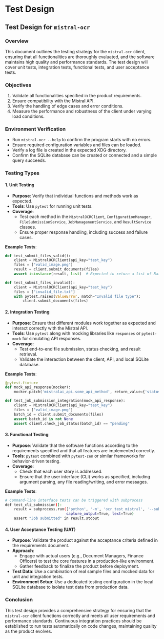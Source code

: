 # Test Design



## Test Design for `mistral-ocr`

### Overview

This document outlines the testing strategy for the `mistral-ocr` client, ensuring that all functionalities are thoroughly evaluated, and the software maintains high quality and performance standards. The test design will cover unit tests, integration tests, functional tests, and user acceptance tests.

### Objectives

1. Validate all functionalities specified in the product requirements.
2. Ensure compatibility with the Mistral API.
3. Verify the handling of edge cases and error conditions.
4. Measure the performance and robustness of the client under varying load conditions.

### Environment Verification
- Run `mistral-ocr --help` to confirm the program starts with no errors.
- Ensure required configuration variables and files can be loaded.
- Verify a log file is created in the expected XDG directory.
- Confirm the SQLite database can be created or connected and a simple query succeeds.

### Testing Types

#### 1. Unit Testing

- **Purpose**: Verify that individual functions and methods work as expected.
- **Tools**: Use `pytest` for running unit tests.
- **Coverage**:
  - Test each method in the `MistralOCRClient`, `ConfigurationManager`, `FileSubmissionService`, `JobManagementService`, and `ResultService` classes.
  - Ensure proper response handling, including success and failure cases.
  
**Example Tests**:
```python
def test_submit_files_valid():
    client = MistralOCRClient(api_key="test_key")
    files = ["valid_image.png"]
    result = client.submit_documents(files)
    assert isinstance(result, list)  # Expected to return a list of BatchIDs

def test_submit_files_invalid():
    client = MistralOCRClient(api_key="test_key")
    files = ["invalid_file.txt"]
    with pytest.raises(ValueError, match="Invalid file type"):
        client.submit_documents(files)
```

#### 2. Integration Testing

- **Purpose**: Ensure that different modules work together as expected and interact correctly with the Mistral API.
- **Tools**: Use `pytest` along with mocking libraries like `responses` or `pytest-mock` for simulating API responses.
- **Coverage**:
  - Test end-to-end file submission, status checking, and result retrieval.
  - Validate the interaction between the client, API, and local SQLite database.

**Example Tests**:
```python
@pytest.fixture
def mock_api_response(mocker):
    mocker.patch('mistralai_api.some_api_method', return_value={'status': 'success'})

def test_job_submission_integration(mock_api_response):
    client = MistralOCRClient(api_key="test_key")
    files = ["valid_image.png"]
    batch_id = client.submit_documents(files)
    assert batch_id is not None
    assert client.check_job_status(batch_id) == "pending"
```

#### 3. Functional Testing

- **Purpose**: Validate that the software functions according to the requirements specified and that all features are implemented correctly.
- **Tools**: `pytest` combined with `pytest-zen` or similar frameworks for behavior-driven testing.
- **Coverage**:
  - Check that each user story is addressed.
  - Ensure that the user interface (CLI) works as specified, including argument parsing, any file reading/writing, and error messages.

**Example Tests**:
```bash
# Command-line interface tests can be triggered with subprocess
def test_cli_submission():
    result = subprocess.run(['python', '-m', 'ocr_test_mistral', '--submit', 'valid_image.png'],
                            capture_output=True, text=True)
    assert "Job submitted" in result.stdout
```

#### 4. User Acceptance Testing (UAT)

- **Purpose**: Validate the product against the acceptance criteria defined in the requirements document.
- **Approach**:
  - Engage with actual users (e.g., Document Managers, Finance Officers) to test the core features in a production-like environment.
  - Gather feedback to finalize the product before deployment.
- **Test Data**: Use a combination of real sample files and mocked data for unit and integration tests.
- **Environment Setup**: Use a dedicated testing configuration in the local SQLite database to isolate test data from production data.

### Conclusion

This test design provides a comprehensive strategy for ensuring that the `mistral-ocr` client functions correctly and meets all user requirements and performance standards. Continuous integration practices should be established to run tests automatically on code changes, maintaining quality as the product evolves.

